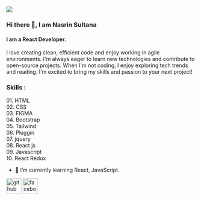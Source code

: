 <img src="https://i.postimg.cc/zBjT6wKm/Black-and-White-Creative-Profile-Information-Linked-In-Article-Cover-Image.png' border='0' alt='Black-and-White-Creative-Profile-Information-Linked-In-Article-Cover-Image">


### Hi there 👋, I am Nasrin Sultana
#### I am a React Developer.
I love creating clean, efficient code and enjoy working in agile environments. I'm always eager to learn new technologies and contribute to open-source projects. When I'm not coding, I enjoy exploring tech trends and reading. I'm excited to bring my skills and passion to your next project!


<h3>Skills : </h3>
01. HTML <br>
02. CSS <br>
03. FIGMA <br>
04. Bootstrap <br>
05. Tailwind <br>
06. Pluggin <br>
07. jquery <br>
08. React js <br>
09. Javascript <br>
10. React Redux <br>

- 🌱 I’m currently learning React, JavaScript. 


[<img src='https://cdn.jsdelivr.net/npm/simple-icons@3.0.1/icons/github.svg' alt='github' height='40'>](https://github.com/https://github.com/NasrinNizam)  [<img src='https://cdn.jsdelivr.net/npm/simple-icons@3.0.1/icons/facebook.svg' alt='facebook' height='40'>](https://www.facebook.com/https://www.facebook.com/profile.php?id=61557964826146)  

